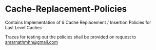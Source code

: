 # Cache-Replacement-Policies
Contains Implementation of 6 Cache Replacement / Insertion Policies for Last Level Caches

Traces for testing out the policies shall be provided on request to amarnathmhn@gmail.com
